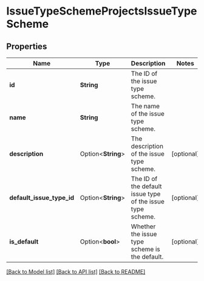 # IssueTypeSchemeProjectsIssueTypeScheme

## Properties

Name | Type | Description | Notes
------------ | ------------- | ------------- | -------------
**id** | **String** | The ID of the issue type scheme. | 
**name** | **String** | The name of the issue type scheme. | 
**description** | Option<**String**> | The description of the issue type scheme. | [optional]
**default_issue_type_id** | Option<**String**> | The ID of the default issue type of the issue type scheme. | [optional]
**is_default** | Option<**bool**> | Whether the issue type scheme is the default. | [optional]

[[Back to Model list]](../README.md#documentation-for-models) [[Back to API list]](../README.md#documentation-for-api-endpoints) [[Back to README]](../README.md)


